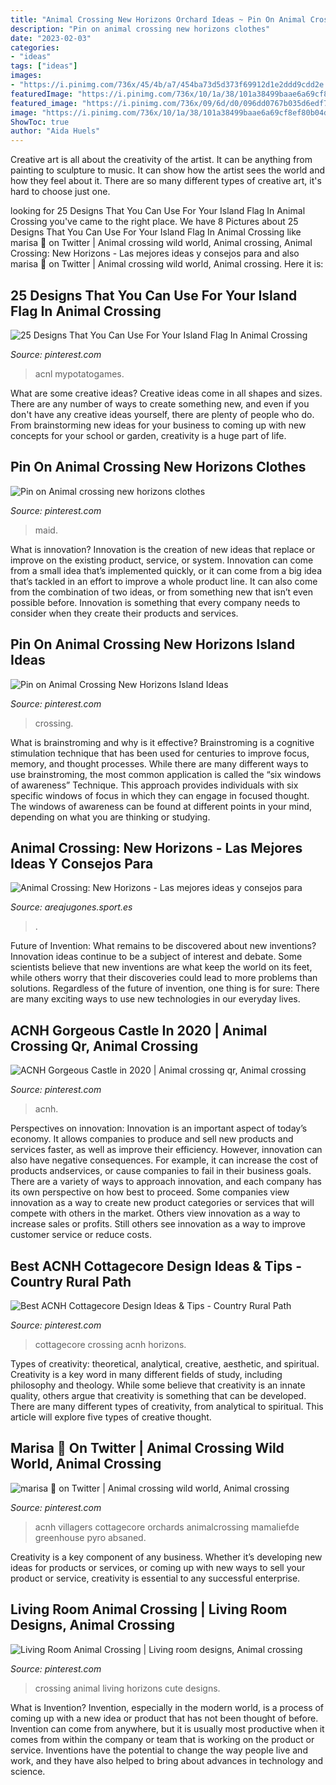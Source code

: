 ```yaml
---
title: "Animal Crossing New Horizons Orchard Ideas ~ Pin On Animal Crossing New Horizons Island Ideas"
description: "Pin on animal crossing new horizons clothes"
date: "2023-02-03"
categories:
- "ideas"
tags: ["ideas"]
images:
- "https://i.pinimg.com/736x/45/4b/a7/454ba73d5d373f69912d1e2ddd9cdd2e.jpg"
featuredImage: "https://i.pinimg.com/736x/10/1a/38/101a38499baae6a69cf8ef80b04d184e.jpg"
featured_image: "https://i.pinimg.com/736x/09/6d/d0/096dd0767b035d6edf78e81c10b62cf8.jpg"
image: "https://i.pinimg.com/736x/10/1a/38/101a38499baae6a69cf8ef80b04d184e.jpg"
ShowToc: true
author: "Aida Huels"
---
```



Creative art is all about the creativity of the artist. It can be anything from painting to sculpture to music. It can show how the artist sees the world and how they feel about it. There are so many different types of creative art, it's hard to choose just one.

	

		
looking for 25 Designs That You Can Use For Your Island Flag In Animal Crossing you've came to the right place. We have 8 Pictures about 25 Designs That You Can Use For Your Island Flag In Animal Crossing like marisa 🌱 on Twitter | Animal crossing wild world, Animal crossing, Animal Crossing: New Horizons - Las mejores ideas y consejos para and also marisa 🌱 on Twitter | Animal crossing wild world, Animal crossing. Here it is:
		
    
## 25 Designs That You Can Use For Your Island Flag In Animal Crossing

<img loading=lazy src="https://i.pinimg.com/736x/45/4b/a7/454ba73d5d373f69912d1e2ddd9cdd2e.jpg" onerror="this.onerror=null;this.src='https://tse1.mm.bing.net/th?id=OIP.3IGFT9Tc2ftOMhoeqQxxeAAAAA&amp;pid=15.1';" alt="25 Designs That You Can Use For Your Island Flag In Animal Crossing">

_Source: pinterest.com_

>acnl mypotatogames. 

	

What are some creative ideas?
Creative ideas come in all shapes and sizes. There are any number of ways to create something new, and even if you don't have any creative ideas yourself, there are plenty of people who do. From brainstorming new ideas for your business to coming up with new concepts for your school or garden, creativity is a huge part of life.

    
## Pin On Animal Crossing New Horizons Clothes

<img loading=lazy src="https://i.pinimg.com/736x/09/6d/d0/096dd0767b035d6edf78e81c10b62cf8.jpg" onerror="this.onerror=null;this.src='https://tse4.mm.bing.net/th?id=OIP.pCE4m7s2jCKIWwA_AUzMRQHaEK&amp;pid=15.1';" alt="Pin on Animal crossing new horizons clothes">

_Source: pinterest.com_

>maid. 

	

What is innovation?
Innovation is the creation of new ideas that replace or improve on the existing product, service, or system. Innovation can come from a small idea that’s implemented quickly, or it can come from a big idea that’s tackled in an effort to improve a whole product line. It can also come from the combination of two ideas, or from something new that isn’t even possible before. Innovation is something that every company needs to consider when they create their products and services.

    
## Pin On Animal Crossing New Horizons Island Ideas

<img loading=lazy src="https://i.pinimg.com/736x/10/1a/38/101a38499baae6a69cf8ef80b04d184e.jpg" onerror="this.onerror=null;this.src='https://tse3.mm.bing.net/th?id=OIP.P9pAexlYWGbzLiXifiKrrAHaF1&amp;pid=15.1';" alt="Pin on Animal Crossing New Horizons Island Ideas">

_Source: pinterest.com_

>crossing. 

	

What is brainstroming and why is it effective?
Brainstroming is a cognitive stimulation technique that has been used for centuries to improve focus, memory, and thought processes. While there are many different ways to use brainstroming, the most common application is called the “six windows of awareness” Technique. This approach provides individuals with six specific windows of focus in which they can engage in focused thought. The windows of awareness can be found at different points in your mind, depending on what you are thinking or studying.

    
## Animal Crossing: New Horizons - Las Mejores Ideas Y Consejos Para

<img loading=lazy src="https://areajugones.sport.es/wp-content/uploads/2020/04/animal-crossing-decoracion-14.jpg" onerror="this.onerror=null;this.src='https://tse3.mm.bing.net/th?id=OIP.t4ZqNYrWKvLtrFYAOtgDpAHaEK&amp;pid=15.1';" alt="Animal Crossing: New Horizons - Las mejores ideas y consejos para">

_Source: areajugones.sport.es_

>. 

	

Future of Invention: What remains to be discovered about new inventions?
Innovation ideas continue to be a subject of interest and debate. Some scientists believe that new inventions are what keep the world on its feet, while others worry that their discoveries could lead to more problems than solutions. Regardless of the future of invention, one thing is for sure: There are many exciting ways to use new technologies in our everyday lives.

    
## ACNH Gorgeous Castle In 2020 | Animal Crossing Qr, Animal Crossing

<img loading=lazy src="https://i.pinimg.com/736x/d4/53/7b/d4537bb6ad6bee7599d539a039054c9f.jpg" onerror="this.onerror=null;this.src='https://tse2.mm.bing.net/th?id=OIP.3YKH62KXB2XoDeFk6qBZqwHaEK&amp;pid=15.1';" alt="ACNH Gorgeous Castle in 2020 | Animal crossing qr, Animal crossing">

_Source: pinterest.com_

>acnh. 

	

Perspectives on innovation:
Innovation is an important aspect of today’s economy. It allows companies to produce and sell new products and services faster, as well as improve their efficiency. However, innovation can also have negative consequences. For example, it can increase the cost of products andservices, or cause companies to fail in their business goals. There are a variety of ways to approach innovation, and each company has its own perspective on how best to proceed. Some companies view innovation as a way to create new product categories or services that will compete with others in the market. Others view innovation as a way to increase sales or profits. Still others see innovation as a way to improve customer service or reduce costs.

    
## Best ACNH Cottagecore Design Ideas &amp; Tips - Country Rural Path

<img loading=lazy src="https://i.pinimg.com/736x/c9/30/a5/c930a5e422a633264a76fa61e84cc4d7.jpg" onerror="this.onerror=null;this.src='https://tse4.mm.bing.net/th?id=OIP.BHyJI2k4Rl2th1KO6dyVxgHaEJ&amp;pid=15.1';" alt="Best ACNH Cottagecore Design Ideas &amp; Tips - Country Rural Path">

_Source: pinterest.com_

>cottagecore crossing acnh horizons. 

	

Types of creativity: theoretical, analytical, creative, aesthetic, and spiritual.
Creativity is a key word in many different fields of study, including philosophy and theology. While some believe that creativity is an innate quality, others argue that creativity is something that can be developed. There are many different types of creativity, from analytical to spiritual. This article will explore five types of creative thought.

    
## Marisa 🌱 On Twitter | Animal Crossing Wild World, Animal Crossing

<img loading=lazy src="https://i.pinimg.com/736x/9e/10/80/9e1080deb612e666376e4a3fdf595c39.jpg" onerror="this.onerror=null;this.src='https://tse1.mm.bing.net/th?id=OIP.jCgmcXgRDHH7V6N8bG5JngHaEK&amp;pid=15.1';" alt="marisa 🌱 on Twitter | Animal crossing wild world, Animal crossing">

_Source: pinterest.com_

>acnh villagers cottagecore orchards animalcrossing mamaliefde greenhouse pyro absaned. 

	

Creativity is a key component of any business. Whether it’s developing new ideas for products or services, or coming up with new ways to sell your product or service, creativity is essential to any successful enterprise.

    
## Living Room Animal Crossing | Living Room Designs, Animal Crossing

<img loading=lazy src="https://i.pinimg.com/originals/e8/7e/c5/e87ec54031b1f0457cfd953e7483381b.jpg" onerror="this.onerror=null;this.src='https://tse1.mm.bing.net/th?id=OIP.dRbT0T5DYvP7HAlFqCwwRQHaEK&amp;pid=15.1';" alt="Living Room Animal Crossing | Living room designs, Animal crossing">

_Source: pinterest.com_

>crossing animal living horizons cute designs. 

	

What is Invention?
Invention, especially in the modern world, is a process of coming up with a new idea or product that has not been thought of before. Invention can come from anywhere, but it is usually most productive when it comes from within the company or team that is working on the product or service. Inventions have the potential to change the way people live and work, and they have also helped to bring about advances in technology and science.

